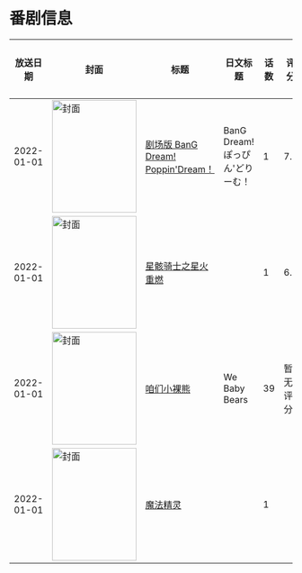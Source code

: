 # 番剧信息

|放送日期|封面|标题|日文标题|话数|评分|评分人数|
|---|---|---|---|---|---|---|
|2022-01-01|<img src="//lain.bgm.tv/pic/cover/c/77/45/305059_mMUdd.jpg" alt="封面" style="width:150px;height:200px;object-fit:cover;">|[剧场版 BanG Dream! Poppin'Dream！](https://bangumi.tv/subject/305059)|BanG Dream! ぽっぴん'どりーむ！|1|7.0|686人评分|
|2022-01-01|<img src="//lain.bgm.tv/pic/cover/c/0c/e2/345891_zCL68.jpg" alt="封面" style="width:150px;height:200px;object-fit:cover;">|[星骸骑士之星火重燃](https://bangumi.tv/subject/345891)||1|6.6|17人评分|
|2022-01-01|<img src="//lain.bgm.tv/pic/cover/c/41/23/451982_0992c.jpg" alt="封面" style="width:150px;height:200px;object-fit:cover;">|[咱们小裸熊](https://bangumi.tv/subject/451982)|We Baby Bears|39|暂无评分|少于10人评分|
|2022-01-01|<img src="//lain.bgm.tv/pic/cover/c/18/82/510555_oO5Ow.jpg" alt="封面" style="width:150px;height:200px;object-fit:cover;">|[魔法精灵](https://bangumi.tv/subject/510555)||1|||
